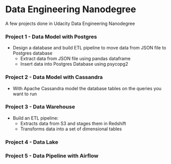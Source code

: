 # Data Engineering Nanodegree 

A few projects done in Udacity Data Engineering Nanodegree

### Project 1 - Data Model with Postgres
- Design a database and build ETL pipeline to move data from JSON file to Postgres database
  - Extract data from JSON file using pandas dataframe
  - Insert data into Postgres Database using psycopg2

### Project 2 - Data Model with Cassandra
- With Apache Cassandra model the database tables on the queries you want to run

### Project 3 - Data Warehouse 
- Build an ETL pipeline:
  - Extracts data from S3 and stages them in Redshift 
  - Transforms data into a set of dimensional tables 

### Project 4 - Data Lake


### Project 5 - Data Pipeline with Airflow
